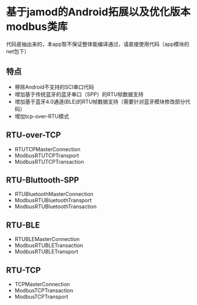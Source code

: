 # 基于jamod的Android拓展以及优化版本modbus类库
代码是抽出来的，本app暂不保证整体能编译通过，请直接使用代码（app模块的net包下）

## 特点
- 移除Android不支持的SCI串口代码
- 增加基于传统蓝牙的蓝牙串口（SPP）的RTU帧数据支持
- 增加基于蓝牙4.0通道(BLE)的RTU帧数据支持（需要针对蓝牙模块修改部分代码）
- 增加tcp-over-RTU模式

## RTU-over-TCP
- RTUTCPMasterConnection
- ModbusRTUTCPTransport
- ModbusRTUTCPTransaction

## RTU-Bluttooth-SPP
- RTUBluetoothMasterConnection
- ModbusRTUBluetoothTransport
- ModbusRTUBluetoothTransaction

## RTU-BLE
- RTUBLEMasterConnection
- ModbusRTUBLETransaction
- ModbusRTUBLETransport

## RTU-TCP
- TCPMasterConnection
- ModbusTCPTransaction
- ModbusTCPTransport